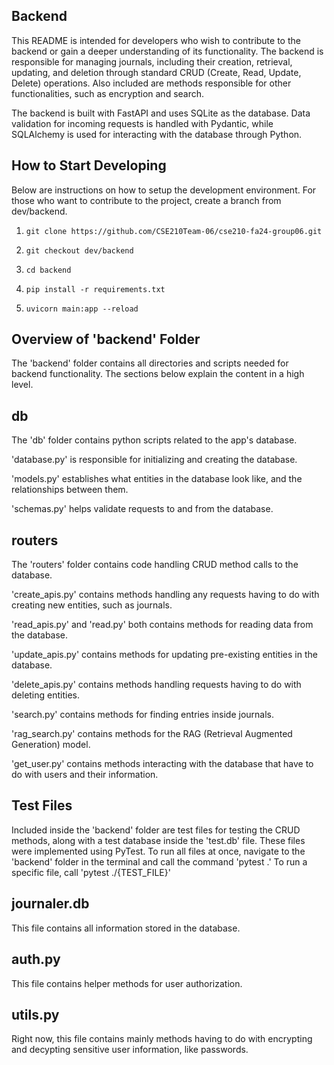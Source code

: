 ## Backend 
This README is intended for developers who wish to contribute to the backend or gain a deeper understanding of its functionality. The backend is responsible for managing journals, including their creation, retrieval, updating, and deletion through standard CRUD (Create, Read, Update, Delete) operations. Also included are methods responsible for other functionalities, such as encryption and search.

The backend is built with FastAPI and uses SQLite as the database. Data validation for incoming requests is handled with Pydantic, while SQLAlchemy is used for interacting with the database through Python.

## How to Start Developing
Below are instructions on how to setup the development environment. For those who want to contribute to the project, create a branch from dev/backend.

1. `git clone https://github.com/CSE210Team-06/cse210-fa24-group06.git`

2. `git checkout dev/backend`

3. `cd backend`

4. `pip install -r requirements.txt`

5. `uvicorn main:app --reload`

## Overview of 'backend' Folder
The 'backend' folder contains all directories and scripts needed for backend functionality. The sections below explain the content in a high level. 

## db
The 'db' folder contains python scripts related to the app's database.

'database.py' is responsible for initializing and creating the database.

'models.py' establishes what entities in the database look like, and the relationships between them.

'schemas.py' helps validate requests to and from the database.

## routers

The 'routers' folder contains code handling CRUD method calls to the database.

'create_apis.py' contains methods handling any requests having to do with creating new entities, such as journals.

'read_apis.py' and 'read.py' both contains methods for reading data from the database.

'update_apis.py' contains methods for updating pre-existing entities in the database.

'delete_apis.py' contains methods handling requests having to do with deleting entities.

'search.py' contains methods for finding entries inside journals.

'rag_search.py' contains methods for the RAG (Retrieval Augmented Generation) model.

'get_user.py' contains methods interacting with the database that have to do with users and their information.

## Test Files

Included inside the 'backend' folder are test files for testing the CRUD methods, along with a test database inside the 'test.db' file. These files were implemented using PyTest.
To run all files at once, navigate to the 'backend' folder in the terminal and call the command 'pytest .' To run a specific file, call 'pytest ./{TEST_FILE}'

## journaler.db

This file contains all information stored in the database.

## auth.py

This file contains helper methods for user authorization.

## utils.py

Right now, this file contains mainly methods having to do with encrypting and decypting sensitive user information, like passwords.